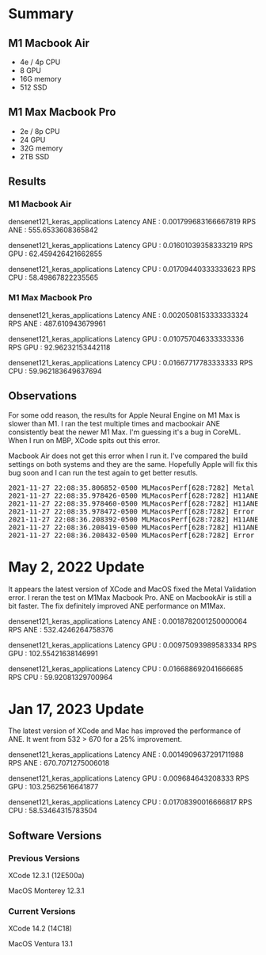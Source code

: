 # Summary

## M1 Macbook Air

* 4e / 4p CPU
* 8 GPU
* 16G memory
* 512 SSD

## M1 Max Macbook Pro

* 2e / 8p CPU
* 24 GPU
* 32G memory
* 2TB SSD

## Results

### M1 Macbook Air
densenet121_keras_applications
Latency ANE : 0.001799683166667819
RPS ANE : 555.6533608365842

densenet121_keras_applications
Latency GPU : 0.01601039358333219
RPS GPU : 62.459426421662855

densenet121_keras_applications
Latency CPU : 0.01709440333333623
RPS CPU : 58.49867822235565

### M1 Max Macbook Pro
densenet121_keras_applications
Latency ANE : 0.0020508153333333324
RPS ANE : 487.610943679961

densenet121_keras_applications
Latency GPU : 0.010757046333333336
RPS GPU : 92.96232153442118

densenet121_keras_applications
Latency CPU : 0.01667717783333333
RPS CPU : 59.962183649637694

## Observations

For some odd reason, the results for Apple Neural Engine on M1 Max is slower than M1. I ran the test multiple times and macbookair ANE consistently beat the newer M1 Max. I'm guessing it's a bug in CoreML. When I run on MBP, XCode spits out this error.

Macbook Air does not get this error when I run it. I've compared the build settings on both systems and they are the same. Hopefully Apple will fix this bug soon and I can run the test again to get better resutls.

<pre>
2021-11-27 22:08:35.806852-0500 MLMacosPerf[628:7282] Metal API Validation Enabled
2021-11-27 22:08:35.978426-0500 MLMacosPerf[628:7282] H11ANEDevice::H11ANEDeviceOpen IOServiceOpen failed result= 0xe00002e2
2021-11-27 22:08:35.978460-0500 MLMacosPerf[628:7282] H11ANEDevice::H11ANEDeviceOpen kH11ANEUserClientCommand_DeviceOpen call failed result=0xe00002bc
2021-11-27 22:08:35.978472-0500 MLMacosPerf[628:7282] Error opening LB - status=0xe00002bc.. Skipping LB and retrying
2021-11-27 22:08:36.208392-0500 MLMacosPerf[628:7282] H11ANEDevice::H11ANEDeviceOpen IOServiceOpen failed result= 0xe00002e2
2021-11-27 22:08:36.208419-0500 MLMacosPerf[628:7282] H11ANEDevice::H11ANEDeviceOpen kH11ANEUserClientCommand_DeviceOpen call failed result=0xe00002bc
2021-11-27 22:08:36.208432-0500 MLMacosPerf[628:7282] Error opening LB - status=0xe00002bc.. Skipping LB and retrying
</pre>

# May 2, 2022 Update

It appears the latest version of XCode and MacOS fixed the Metal Validation error. I reran the test on M1Max Macbook Pro. ANE on MacbookAir is still a bit faster. The fix definitely improved ANE performance on M1Max.

densenet121_keras_applications
Latency ANE : 0.0018782001250000064
RPS ANE : 532.4246264758376

densenet121_keras_applications
Latency GPU : 0.00975093989583334
RPS GPU : 102.55421638146991

densenet121_keras_applications
Latency CPU : 0.016688692041666685
RPS CPU : 59.92081329700964

# Jan 17, 2023 Update

The latest version of XCode and Mac has improved the performance of ANE. It went from 532 > 670 for a 25% improvement.

densenet121_keras_applications
Latency   ANE : 0.0014909637291711988
RPS  ANE : 670.7071275006018 

densenet121_keras_applications
Latency   GPU : 0.009684643208333
RPS  GPU : 103.25625616641877 

densenet121_keras_applications
Latency   CPU : 0.01708390016666817
RPS  CPU : 58.53464315783504 

## Software Versions

### Previous Versions

XCode 12.3.1 (12E500a)

MacOS Monterey 12.3.1

### Current Versions

XCode 14.2 (14C18)

MacOS Ventura 13.1
